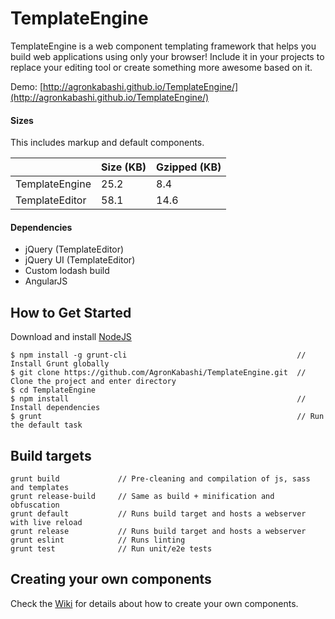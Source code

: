 # TemplateEngine

TemplateEngine is a web component templating framework that helps you build web applications using only your browser! Include it in your projects to replace your editing tool or create something more awesome based on it.

Demo: [http://agronkabashi.github.io/TemplateEngine/](http://agronkabashi.github.io/TemplateEngine/)

#### Sizes

This includes markup and default components.

|                | Size (KB) | Gzipped (KB) |
|----------------|-----------|--------------|
| TemplateEngine |    25.2   |      8.4     |
| TemplateEditor |    58.1   |      14.6    |

#### Dependencies
- jQuery (TemplateEditor)
- jQuery UI (TemplateEditor)
- Custom lodash build
- AngularJS

## How to Get Started

Download and install [NodeJS](http://nodejs.org/)

    $ npm install -g grunt-cli                                      // Install Grunt globally
    $ git clone https://github.com/AgronKabashi/TemplateEngine.git  // Clone the project and enter directory
    $ cd TemplateEngine
    $ npm install                                                   // Install dependencies
    $ grunt                                                         // Run the default task

## Build targets
    grunt build             // Pre-cleaning and compilation of js, sass and templates
    grunt release-build     // Same as build + minification and obfuscation
    grunt default           // Runs build target and hosts a webserver with live reload
    grunt release           // Runs build target and hosts a webserver
    grunt eslint            // Runs linting
    grunt test              // Run unit/e2e tests

## Creating your own components
Check the [Wiki](https://github.com/AgronKabashi/TemplateEngine/wiki) for details about how to create your own components.
